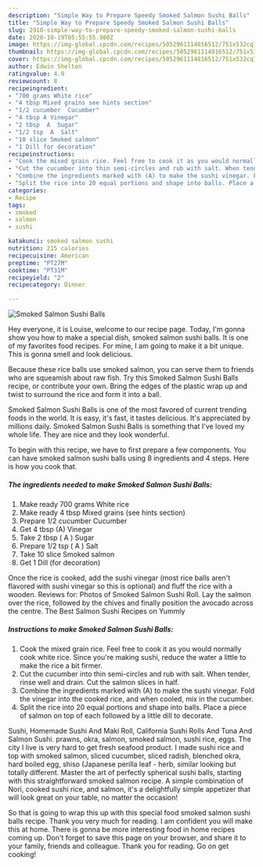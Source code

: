 ```yaml
---
description: "Simple Way to Prepare Speedy Smoked Salmon Sushi Balls"
title: "Simple Way to Prepare Speedy Smoked Salmon Sushi Balls"
slug: 2910-simple-way-to-prepare-speedy-smoked-salmon-sushi-balls
date: 2020-10-19T05:55:55.980Z
image: https://img-global.cpcdn.com/recipes/5052961114816512/751x532cq70/smoked-salmon-sushi-balls-recipe-main-photo.jpg
thumbnail: https://img-global.cpcdn.com/recipes/5052961114816512/751x532cq70/smoked-salmon-sushi-balls-recipe-main-photo.jpg
cover: https://img-global.cpcdn.com/recipes/5052961114816512/751x532cq70/smoked-salmon-sushi-balls-recipe-main-photo.jpg
author: Edwin Shelton
ratingvalue: 4.9
reviewcount: 8
recipeingredient:
- "700 grams White rice"
- "4 tbsp Mixed grains see hints section"
- "1/2 cucumber  Cucumber"
- "4 tbsp A Vinegar"
- "2 tbsp  A  Sugar"
- "1/2 tsp  A  Salt"
- "10 slice Smoked salmon"
- "1 Dill for decoration"
recipeinstructions:
- "Cook the mixed grain rice. Feel free to cook it as you would normally cook white rice. Since you&#39;re making sushi, reduce the water a little to make the rice a bit firmer."
- "Cut the cucumber into thin semi-circles and rub with salt. When tender, rinse well and drain. Cut the salmon slices in half."
- "Combine the ingredients marked with (A) to make the sushi vinegar. Fold the vinegar into the cooked rice, and when cooled, mix in the cucumber."
- "Split the rice into 20 equal portions and shape into balls. Place a piece of salmon on top of each followed by a little dill to decorate."
categories:
- Recipe
tags:
- smoked
- salmon
- sushi

katakunci: smoked salmon sushi 
nutrition: 215 calories
recipecuisine: American
preptime: "PT27M"
cooktime: "PT31M"
recipeyield: "2"
recipecategory: Dinner

---
```



![Smoked Salmon Sushi Balls](https://img-global.cpcdn.com/recipes/5052961114816512/751x532cq70/smoked-salmon-sushi-balls-recipe-main-photo.jpg)

Hey everyone, it is Louise, welcome to our recipe page. Today, I'm gonna show you how to make a special dish, smoked salmon sushi balls. It is one of my favorites food recipes. For mine, I am going to make it a bit unique. This is gonna smell and look delicious.

Because these rice balls use smoked salmon, you can serve them to friends who are squeamish about raw fish. Try this Smoked Salmon Sushi Balls recipe, or contribute your own. Bring the edges of the plastic wrap up and twist to surround the rice and form it into a ball.

Smoked Salmon Sushi Balls is one of the most favored of current trending foods in the world. It is easy, it's fast, it tastes delicious. It's appreciated by millions daily. Smoked Salmon Sushi Balls is something that I've loved my whole life. They are nice and they look wonderful.


To begin with this recipe, we have to first prepare a few components. You can have smoked salmon sushi balls using 8 ingredients and 4 steps. Here is how you cook that.

<!--inarticleads1-->

##### The ingredients needed to make Smoked Salmon Sushi Balls:

1. Make ready 700 grams White rice
1. Make ready 4 tbsp Mixed grains (see hints section)
1. Prepare 1/2 cucumber  Cucumber
1. Get 4 tbsp (A) Vinegar
1. Take 2 tbsp ( A ) Sugar
1. Prepare 1/2 tsp ( A ) Salt
1. Take 10 slice Smoked salmon
1. Get 1 Dill (for decoration)


Once the rice is cooked, add the sushi vinegar (most rice balls aren&#39;t flavored with sushi vinegar so this is optional) and fluff the rice with a wooden. Reviews for: Photos of Smoked Salmon Sushi Roll. Lay the salmon over the rice, followed by the chives and finally position the avocado across the centre. The Best Salmon Sushi Recipes on Yummly 

<!--inarticleads2-->

##### Instructions to make Smoked Salmon Sushi Balls:

1. Cook the mixed grain rice. Feel free to cook it as you would normally cook white rice. Since you&#39;re making sushi, reduce the water a little to make the rice a bit firmer.
1. Cut the cucumber into thin semi-circles and rub with salt. When tender, rinse well and drain. Cut the salmon slices in half.
1. Combine the ingredients marked with (A) to make the sushi vinegar. Fold the vinegar into the cooked rice, and when cooled, mix in the cucumber.
1. Split the rice into 20 equal portions and shape into balls. Place a piece of salmon on top of each followed by a little dill to decorate.


Sushi, Homemade Sushi And Maki Roll, California Sushi Rolls And Tuna And Salmon Sushi. prawns, okra, salmon, smoked salmon, sushi rice, eggs. The city I live is very hard to get fresh seafood product. I made sushi rice and top with smoked salmon, sliced cucumber, sliced radish, blenched okra, hard boiled egg, shiso (Japanese perilla leaf - herb, similar looking but totally different. Master the art of perfectly spherical sushi balls, starting with this straightforward smoked salmon recipe. A simple combination of Nori, cooked sushi rice, and salmon, it&#39;s a delightfully simple appetizer that will look great on your table, no matter the occasion! 

So that is going to wrap this up with this special food smoked salmon sushi balls recipe. Thank you very much for reading. I am confident you will make this at home. There is gonna be more interesting food in home recipes coming up. Don't forget to save this page on your browser, and share it to your family, friends and colleague. Thank you for reading. Go on get cooking!
